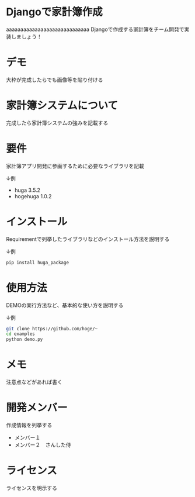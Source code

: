 # Djangoで家計簿作成
 
 aaaaaaaaaaaaaaaaaaaaaaaaaaaaa
Djangoで作成する家計簿をチーム開発で実装しましょう！
 
# デモ

大枠が完成したらでも画像等を貼り付ける
 
# 家計簿システムについて
 
完成したら家計簿システムの強みを記載する
 
# 要件
 
家計簿アプリ開発に参画するために必要なライブラリを記載

↓例
* huga 3.5.2
* hogehuga 1.0.2
 
# インストール
 
Requirementで列挙したライブラリなどのインストール方法を説明する
 
 ↓例
```bash
pip install huga_package
```
 
# 使用方法
 
DEMOの実行方法など、基本的な使い方を説明する
 
  ↓例
```bash
git clone https://github.com/hoge/~
cd examples
python demo.py
```
 
# メモ
 
注意点などがあれば書く
 
# 開発メンバー
 
作成情報を列挙する
 
* メンバー１　
* メンバー２　さんした侍
 
# ライセンス
ライセンスを明示する
 
